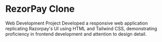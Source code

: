 # RezorPay Clone
Web Development Project
Developed a responsive web application replicating Razorpay's UI using HTML and Tailwind CSS, demonstrating proficiency in frontend development and attention to design detail.
